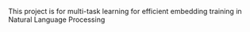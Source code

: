 This project is for multi-task learning for efficient embedding training in Natural Language Processing